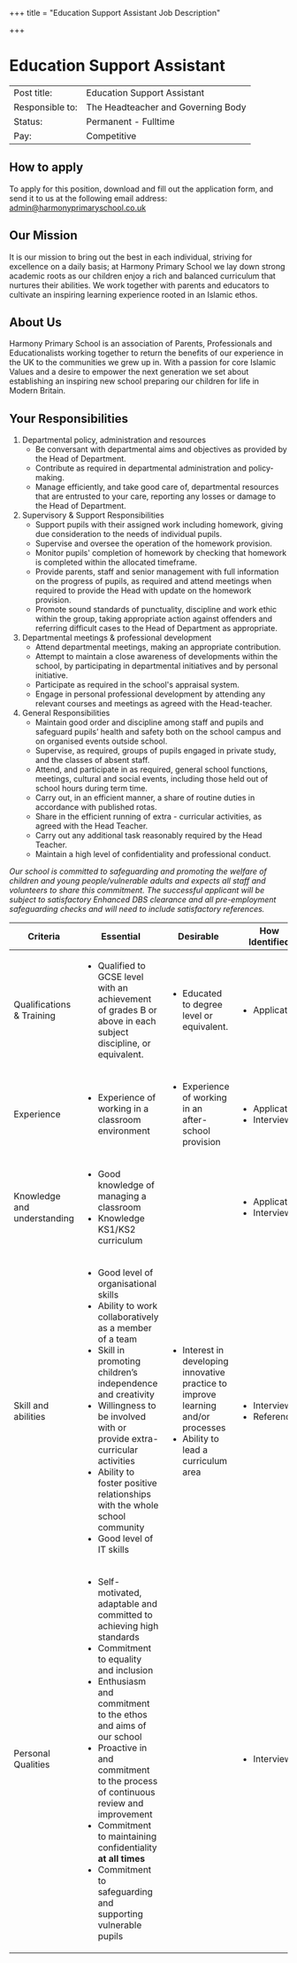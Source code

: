 +++
title = "Education Support Assistant Job Description"

+++
# Education Support Assistant
|                |                                    |
|----------------|------------------------------------|
| Post title: | Education Support Assistant |
| Responsible to: | The Headteacher and Governing Body |
| Status: | Permanent - Fulltime |
| Pay: | Competitive |

## How to apply
To apply for this position, download and fill out the application form, and send it to us at the following email address: admin@harmonyprimaryschool.co.uk

## Our Mission
It is our mission to bring out the best in each individual, striving for excellence on a daily basis; at Harmony Primary School we lay down strong academic roots as our children enjoy a rich and balanced curriculum that nurtures their abilities. We work together with parents and educators to cultivate an inspiring learning experience rooted in an Islamic ethos.

## About Us
Harmony Primary School is an association of Parents, Professionals and Educationalists working together to return the benefits of our experience in the UK to the communities we grew up in. With a passion for core Islamic Values and a desire to empower the next generation we set about establishing an inspiring new school preparing our children for life in Modern Britain.

## Your Responsibilities

1. Departmental policy, administration and resources
    + Be conversant with departmental aims and objectives as provided by the Head of Department.
    + Contribute as required in departmental administration and policy-making.
    + Manage efficiently, and take good care of, departmental resources that are entrusted to your care, reporting any losses or damage to the Head of Department.
2. Supervisory & Support Responsibilities
    + Support pupils with their assigned work including homework, giving due consideration to the needs of individual pupils.
    + Supervise and oversee the operation of the homework provision.
    + Monitor pupils' completion of homework by checking that homework is completed within the allocated timeframe.
    + Provide parents, staff and senior management with full information on the progress of pupils, as required and attend meetings when required to provide the Head with update on the homework provision.
    + Promote sound standards of punctuality, discipline and work ethic within the group, taking appropriate action against offenders and referring difficult cases to the Head of Department as appropriate.
3. Departmental meetings & professional development
    + Attend departmental meetings, making an appropriate contribution.
    + Attempt to maintain a close awareness of developments within the school, by participating in departmental initiatives and by personal initiative.
    + Participate as required in the school's appraisal system.
    + Engage in personal professional development by attending any relevant courses and meetings as agreed with the Head-teacher.
4. General Responsibilities
    + Maintain good order and discipline among staff and pupils and safeguard pupils’ health and safety both on the school campus and on organised events outside school.
    + Supervise, as required, groups of pupils engaged in private study, and the classes of absent staff.
    + Attend, and participate in as required, general school functions, meetings, cultural and social events, including those held out of school hours during term time.
    + Carry out, in an efficient manner, a share of routine duties in accordance with published rotas.
    + Share in the efficient running of extra - curricular activities, as agreed with the Head Teacher.
    + Carry out any additional task reasonably required by the Head Teacher.
    + Maintain a high level of confidentiality and professional conduct.

*Our school is committed to safeguarding and promoting the welfare of children and young people/vulnerable adults and expects all staff and volunteers to share this commitment. The successful applicant will be subject to satisfactory Enhanced DBS clearance and all pre-employment safeguarding checks and will need to include satisfactory references.*

| Criteria                    | Essential                                                                                                                                                                                                                                                                                                                                                                                                                                      | Desirable                                                                                                                                      | How Identified                                     |
|-----------------------------|------------------------------------------------------------------------------------------------------------------------------------------------------------------------------------------------------------------------------------------------------------------------------------------------------------------------------------------------------------------------------------------------------------------------------------------------|------------------------------------------------------------------------------------------------------------------------------------------------|----------------------------------------------------|
| Qualifications & Training   | <ul> <li>Qualified to GCSE level with an achievement of grades B or above in each subject discipline, or equivalent.</li> </ul>                                                                                                                                                                                                                                                                                                                | <ul> <li>Educated to degree level or equivalent.</li> </ul>                                                                                    | <ul> <li>Application</li> </ul>                    |
| Experience                  | <ul> <li>Experience of working in a classroom environment</li> <ul>                                                                                                                                                                                                                                                                                                                                                                            | <ul> <li>Experience of working in an after-school provision</li> </ul>                                                                         | <ul> <li>Application</li> <li>Interview</li> </ul> |
| Knowledge and understanding | <ul> <li>Good knowledge of managing a classroom</li> <li>Knowledge KS1/KS2 curriculum</li> </ul>                                                                                                                                                                                                                                                                                                                                               |                                                                                                                                                | <ul> <li>Application</li> <li>Interview</li> </ul> |
| Skill and abilities         | <ul> <li>Good level of organisational skills</li> <li>Ability to work collaboratively as a member of a team</li> <li>Skill in promoting children’s independence and creativity</li> <li>Willingness to be involved with or provide extra-curricular activities</li> <li>Ability to foster positive relationships with the whole school community</li> <li>Good level of IT skills</li> </ul>                                                   | <ul> <li>Interest in developing innovative practice to improve learning and/or processes</li> <li>Ability to lead a curriculum area</li> </ul> | <ul> <li>Interview</li> <li>References</li> </ul>  |
| Personal Qualities          | <ul> <li>Self-motivated, adaptable and committed to achieving high standards</li> <li>Commitment to equality and inclusion</li> <li>Enthusiasm and commitment to the ethos and aims of our school</li> <li>Proactive in and commitment to the process of continuous review and improvement</li> <li>Commitment to maintaining confidentiality **at all times**</li> <li>Commitment to safeguarding and supporting vulnerable pupils</li> </ul> |                                                                                                                                                | <ul> <li>Interview</li> </ul>                      |